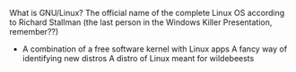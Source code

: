 What is GNU/Linux?
  The official name of the complete Linux OS according to Richard Stallman (the last person in the Windows Killer Presentation, remember??)
+ A combination of a free software kernel with Linux apps
	A fancy way of identifying new distros
  A distro of Linux meant for wildebeests 
